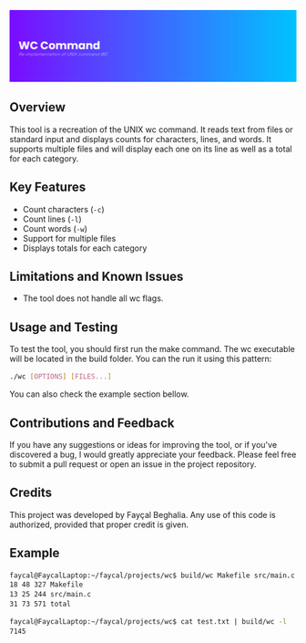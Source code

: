 ![Banner](images/banner.png)

## Overview

This tool is a recreation of the UNIX wc command. It reads text from files or standard input and displays counts for characters, lines, and words. It supports multiple files and will display each one on its line as well as a total for each category.

## Key Features

- Count characters (`-c`)
- Count lines (`-l`)
- Count words (`-w`)
- Support for multiple files
- Displays totals for each category

## Limitations and Known Issues

- The tool does not handle all wc flags.

## Usage and Testing

To test the tool, you should first run the make command. The wc executable will be located in the build folder. You can the run it using this pattern:

```bash
./wc [OPTIONS] [FILES...]
```

You can also check the example section bellow.

## Contributions and Feedback

If you have any suggestions or ideas for improving the tool, or if you've discovered a bug, I would greatly appreciate your feedback. Please feel free to submit a pull request or open an issue in the project repository.

## Credits

This project was developed by Fayçal Beghalia. Any use of this code is authorized, provided that proper credit is given.

## Example

```bash
faycal@FaycalLaptop:~/faycal/projects/wc$ build/wc Makefile src/main.c
18 48 327 Makefile
13 25 244 src/main.c
31 73 571 total
```

```bash
faycal@FaycalLaptop:~/faycal/projects/wc$ cat test.txt | build/wc -l
7145
```
